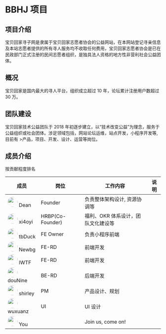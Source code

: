# BBHJ 项目

## 项目介绍

宝贝回家寻子网是隶属于宝贝回家志愿者协会的公益网站，在本网站登记寻亲信息及本站志愿者提供的所有寻人服务均不收取任何费用，宝贝回家志愿者协会是已在民政部门正式注册的民间志愿者组织，是独具法人资格的地方性非营利社会公益团体。

## 概况

宝贝回家是国内最大的寻人平台，组织成立超过 10 年，论坛累计注册用户数超过 30 万。

## 团队建设

宝贝回家技术公益团队于 2018 年初逐步建立，以“技术改变公益”为理念，服务于公益组织或社会团体。涉足领域包括，网站论坛运维，站点开发，小程序开发等, 目前有 >产品，项目、开发、设计、运营等岗位。


## 成员介绍

按贡献程度排名

| 成员 | 岗位 |  工作内容  |  说明  |
| ---- |----| ----------|----|
| <img src="https://wx.qlogo.cn/mmhead/Q3auHgzwzM7KDsuiaK9BMqMh8nWmS2we5kDjCufTUFP0APwtn9pSlAA/64" style="width:32px; height:32px; border-radius:50%; "/>  Dean | Founder | 负责整体架构设计, 资源协调等  |    |
| <img src="http://wx.qlogo.cn/mmhead/Q3auHgzwzM6hPe6p4dURcERDlOS1IK4VgsDMk2JFWDK7tibq2lolq1g/64/0" style="width:32px; height:32px; border-radius:50%; "/>  xi4oyi | HRBP(Co-Founder)| 福利、OKR 体系设计，团队文化建设等  |    |
| <img src="http://wx.qlogo.cn/mmhead/daCYIKavDP339OBxQ3lcfpTW081rgjapgWJiclhsX4v0/64/0" style="width:32px; height:32px; border-radius:50%; "/>  tbDuck| FE Owner | 负责小程序前端  |    |
| <img src="http://wx.qlogo.cn/mmhead/PXeiaUTibV21CqnPnL3ekcibcYtLnckWFuem05sMHQXQxM/64/0" style="width:32px; height:32px; border-radius:50%; "/>  Newbg | FE-RD | 前端开发 |    |
| <img src="http://wx.qlogo.cn/mmhead/Q3auHgzwzM7ndt7HD622ltCicv6licTQxxN6vxdYiaYGmkyeSoOEeNDDg/64/0" style="width:32px; height:32px; border-radius:50%; "/>  IWTF | FE-RD | 前端开发 |    |
| <img src="http://wx.qlogo.cn/mmhead/PiajxSqBRaEJUrw1hw07l4ZQ6uHPO12RiccUHONT4DxKhibhkUX4liasTw/64/0" style="width:32px; height:32px; border-radius:50%; "/>  douNine | BE-RD | 后端开发 |    |
| <img src="https://wx.qlogo.cn/mmhead/ibefPNwibd61AdP63mprCZdPBrJUiaibbVwrfklC1RjKfP4/64" style="width:32px; height:32px; border-radius:50%; "/>  shirley | PM   | 产品设计、规划  |    |
| <img src="https://wx.qlogo.cn/mmhead/iaxbm0mx8p8JbKGj8M8x0u5JwtskkHg1BtfX0jic2fiazM/64" style="width:32px; height:32px; border-radius:50%; "/>  wuxuanz | UI  | UI 设计 |    |
| <img src="https://wx.qlogo.cn/mmhead/Q3auHgzwzM4pGAAx4ezTdYo0xS8e69K03ziaTQ4iaFKocfc8Y8fgBSeA/64" style="width:32px; height:32px; border-radius:50%; "/>  You |      | Join us, come on!  |    |
